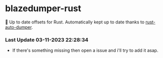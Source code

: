 # blazedumper-rust

🚀 Up to date offsets for Rust. Automatically kept up to date thanks to [rust-auto-dumper](https://github.com/Akandesh/rust-auto-dumper).


### Last Update 03-11-2023 22:28:34
- If there's something missing then open a issue and i'll try to add it asap.
